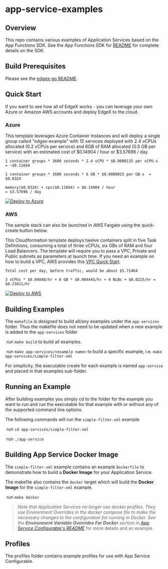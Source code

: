 # app-service-examples

## Overview

This repo contains various examples of Application Services based on the App Functions SDK. See the App Functions SDK for [README](https://github.com/edgexfoundry/app-functions-sdk-go/blob/v1.0.0-dev.2/README.md) for complete details on the SDK.

## Build Prerequisites

Please see the [edgex-go README](https://github.com/edgexfoundry/edgex-go/blob/master/README.md).

## Quick Start

If you want to see how all of EdgeX works - you can leverage your own Azure or Amazon AWS accounts and deploy EdgeX to the cloud.

### Azure
This template leverages Azure Container Instances and will deploy a single group called "edgex-example" with 12 services deployed with 2.4 vCPUs allocated (0.2 vCPUs per service) and 6GB of RAM allocated (0.5 GB per service) with an estimated cost of $0.14904 / hour or $3.57696 / day. 
```
1 container groups * 3600 seconds * 2.4 vCPU * $0.0000135 per vCPU-s  = ~$0.11664

1 container groups * 3600 seconds * 6 GB * $0.0000015 per GB-s  = $0.0324

memory($0.0324) + cpu($0.11664) = $0.14904 / hour
= $3.57696 / day
```
[![Deploy to Azure](https://aka.ms/deploytoazurebutton)](https://portal.azure.com/#create/Microsoft.Template/uri/https%3A%2F%2Fraw.githubusercontent.com%2Fedgexfoundry-holding%2Fapp-service-examples%2Fmaster%2Ftemplates%2Fazuredeploy.json)

### AWS
The sample stack can also be launched in AWS Fargate using the quick-create button below.

This Cloudformation template deploys twelve containers split in five Task Definitions, consuming a total of three vCPUs, six GBs of RAM and four Load Balancers.
The template will require you to pass a VPC, Private and Public subnets as parameters at launch time. If you need an example on how to build a VPC, AWS provides this [VPC Quick Start](https://aws.amazon.com/quickstart/architecture/vpc/).

```
Total cost per day, before traffic, would be about $5.71464

3 vCPUs * $0.04048/hr + 6 GB * $0.004445/hr + 4 NLBs + $0.0225/hr = $0.23811/hr
```
[![Deploy to AWS](https://s3.amazonaws.com/cloudformation-examples/cloudformation-launch-stack.png)](https://us-west-2.console.aws.amazon.com/cloudformation/home?region=us-west-2#/stacks/quickcreate?templateUrl=https%3A%2F%2Fraw.githubusercontent.com%2Fedgexfoundry-holding%2Fapp-service-examples%2Fmaster%2Ftemplates%2Faws-fargate.yaml&stackName=edgex-sample)


## Building Examples

The `makefile` is designed to build all/any examples under the `app-services` folder. Thus the makefile does not need to be updated when a new example is added to the `app-services` folder

​	run `make build` to build all examples.

​	run `make app-services/<example name>` to build a specific example, i.e. `make app-services/simple-filter-xml` 

For simplicity, the executable create for each example is named `app-service` and placed in that examples sub-folder.

## Running an Example

After building examples you simply cd to the folder for the example you want to run and run the executable for that example with or without any of the supported command line options.

The following commands will run the `simple-filter-xml` example

​	run `cd app-services/simple-filter-xml`

​	run `./app-service`

## Building App Service Docker Image

The  `simple-filter-xml` example contains an example `Dockerfile` to demonstrate how to build a **Docker Image** for your Application Service. 

The makefile also contains the `docker` target which will build the **Docker Image** for the `simple-filter-xml` example.

​	run `make docker`

> *Note that Application Services no longer use docker profiles. They use Environment Overrides in the docker compose file to make the necessary changes to the configuration for running in Docker. See the **Environment Variable Overrides For Docker** section in [App Service Configurable's README](https://github.com/edgexfoundry/app-service-configurable/blob/master/README.md#environment-variable-overrides-for-docker)* for more details and an example. 



## Profiles

The profiles folder contains example profiles for use with App Service Configurable. 